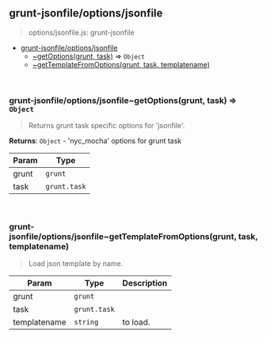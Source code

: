 
<br><a name="module_grunt-jsonfile/options/jsonfile"></a>

## grunt-jsonfile/options/jsonfile
> options/jsonfile.js: grunt-jsonfile


* [grunt-jsonfile/options/jsonfile](#module_grunt-jsonfile/options/jsonfile)
    * [~getOptions(grunt, task)](#module_grunt-jsonfile/options/jsonfile..getOptions) ⇒ <code>Object</code>
    * [~getTemplateFromOptions(grunt, task, templatename)](#module_grunt-jsonfile/options/jsonfile..getTemplateFromOptions)


<br><a name="module_grunt-jsonfile/options/jsonfile..getOptions"></a>

### grunt-jsonfile/options/jsonfile~getOptions(grunt, task) ⇒ <code>Object</code>
> Returns grunt task specific options for 'jsonfile'.

**Returns**: <code>Object</code> - 'nyc_mocha' options for grunt task  

| Param | Type |
| --- | --- |
| grunt | <code>grunt</code> | 
| task | <code>grunt.task</code> | 


<br><a name="module_grunt-jsonfile/options/jsonfile..getTemplateFromOptions"></a>

### grunt-jsonfile/options/jsonfile~getTemplateFromOptions(grunt, task, templatename)
> Load json template by name.


| Param | Type | Description |
| --- | --- | --- |
| grunt | <code>grunt</code> |  |
| task | <code>grunt.task</code> |  |
| templatename | <code>string</code> | to load. |

